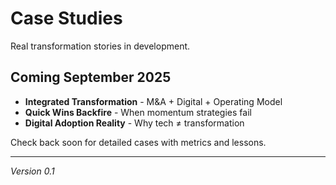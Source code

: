 # Case Studies

Real transformation stories in development.

## Coming September 2025

- **Integrated Transformation** - M&A + Digital + Operating Model
- **Quick Wins Backfire** - When momentum strategies fail
- **Digital Adoption Reality** - Why tech ≠ transformation

Check back soon for detailed cases with metrics and lessons.

---
*Version 0.1*
